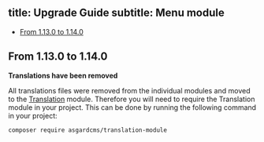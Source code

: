 title: Upgrade Guide
subtitle: Menu module
-------

- [From 1.13.0 to 1.14.0](#upgrade-1.14.0)

## <a name="upgrade-1.14.0" class="anchor" href="#upgrade-1.14.0"></a> From 1.13.0 to **1.14.0**

**Translations have been removed**

All translations files were removed from the individual modules and moved to the [Translation](https://github.com/AsgardCms/Translation) module. Therefore you will need to require the Translation module in your project. This can be done by running the following command in your project:

``` .language-bash
composer require asgardcms/translation-module
```

